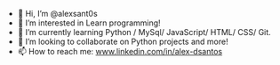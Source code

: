 - 👋 Hi, I’m @alexsant0s
- 👀 I’m interested in Learn programming!
- 🌱 I’m currently learning Python / MySql/ JavaScript/ HTML/ CSS/ Git.
- 💞️ I’m looking to collaborate on Python projects and more!
- 📫 How to reach me: www.linkedin.com/in/alex-dsantos

<!---
alexsant0s/alexsant0s is a ✨ special ✨ repository because its `README.md` (this file) appears on your GitHub profile.
You can click the Preview link to take a look at your changes.
--->
